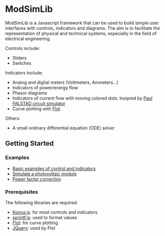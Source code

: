 # ModSimLib

ModSimLib is a Javascript framework that can be used to build simple user interfaces with controls, indicators and diagrams. The aim is to facilitate the representation of physical and technical systems, especially in the field of electrical engineering.

Controls include:
* Sliders
* Switches

Indicators include:
* Analog and digital meters (Voltmeters, Ammeters...)
* Indicators of power/energy flow
* Phasor diagrams
* Indicators of current flow with moving colored dots. Insipred by [Paul FALSTAD circuit simulator](http://www.falstad.com/circuit/)
* Curve plotting with [Flot](http://www.flotcharts.org/)

Others:
* A small ordinary differential equation (ODE) solver

## Getting Started

### Examples

* [Basic examples of control and indicators](https://cdjoubert.github.io/ModSimLib/examples/basic.html)
* [Simulate a photovoltaic module](https://cdjoubert.github.io/ModSimLib/examples/photovoltaic.html)
* [Power factor correction](https://cdjoubert.github.io/ModSimLib/examples/PowerFactor.html)

### Prerequisites

The following libraries are required:
* [Konva.js](https://konvajs.github.io/): for most controls and indicators
* [sprintf.js](https://github.com/alexei/sprintf.js): used to format values
* [Flot](http://www.flotcharts.org/): for curve plotting
* [JQuery](https://jquery.com/): used by Flot



